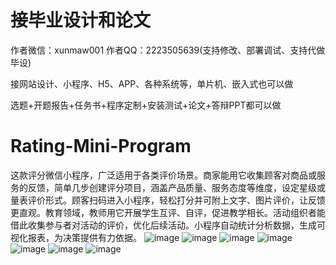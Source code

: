 # 接毕业设计和论文
作者微信：xunmaw001  作者QQ：2223505639(支持修改、部署调试、支持代做毕设)

接网站设计、小程序、H5、APP、各种系统等，单片机、嵌入式也可以做

选题+开题报告+任务书+程序定制+安装测试+论文+答辩PPT都可以做
# Rating-Mini-Program
这款评分微信小程序，广泛适用于各类评价场景。商家能用它收集顾客对商品或服务的反馈，简单几步创建评分项目，涵盖产品质量、服务态度等维度，设定星级或量表评价形式。顾客扫码进入小程序，轻松打分并可附上文字、图片评价，让反馈更直观。教育领域，教师用它开展学生互评、自评，促进教学相长。活动组织者能借此收集参与者对活动的评价，优化后续活动。小程序自动统计分析数据，生成可视化报表，为决策提供有力依据。 
![image](https://github.com/user-attachments/assets/be84fa70-b197-4f6c-b70a-fdf67a772c72)
![image](https://github.com/user-attachments/assets/2a3aaa1b-2a70-4c25-a456-52a0efc1b4e6)
![image](https://github.com/user-attachments/assets/e500e75a-73d0-4462-9593-38a7a28f11b8)
![image](https://github.com/user-attachments/assets/fff8dbc4-2518-4b11-b5e4-167398d2b653)
![image](https://github.com/user-attachments/assets/97f306f8-7a9c-4c82-a261-42a2aba34270)
![image](https://github.com/user-attachments/assets/6539fc2e-9ef1-4fca-a5fd-e4f1a676006d)
![image](https://github.com/user-attachments/assets/f9b9b368-8e51-4714-b78a-46e5ffe3dd40)
